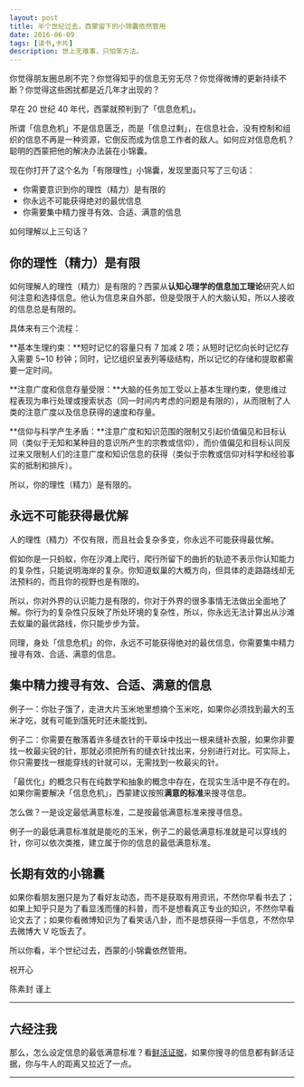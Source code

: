 ```yaml
---
layout: post
title: 半个世纪过去，西蒙留下的小锦囊依然管用
date: 2016-06-09
tags: [读书,卡片]
description: 世上无难事，只怕笨方法。
---
```




你觉得朋友圈总刷不完？你觉得知乎的信息无穷无尽？你觉得微博的更新持续不断？你觉得这些困扰都是近几年才出现的？

早在 20 世纪 40 年代，西蒙就预判到了「信息危机」。

所谓「信息危机」不是信息匮乏，而是「信息过剩」，在信息社会，没有控制和组织的信息不再是一种资源，它倒反而成为信息工作者的敌人。如何应对信息危机？聪明的西蒙把他的解决办法装在小锦囊。

现在你打开了这个名为「有限理性」小锦囊，发现里面只写了三句话：

- 你需要意识到你的理性（精力）是有限的
- 你永远不可能获得绝对的最优信息
- 你需要集中精力搜寻有效、合适、满意的信息

如何理解以上三句话？

## 你的理性（精力）是有限


如何理解人的理性（精力）是有限的？西蒙从**认知心理学的信息加工理论**研究人如何注意和选择信息。他认为信息来自外部，但是受限于人的大脑认知，所以人接收的信息总是有限的。

具体来有三个流程：

**基本生理约束：**短时记忆的容量只有 7 加减 2 项；从短时记忆向长时记忆存入需要 5~10 秒钟；同时，记忆组织呈表列等级结构，所以记忆的存储和提取都需要一定时间。

**注意广度和信息存量受限：**大脑的任务加工受以上基本生理约束，使思维过程表现为串行处理或搜索状态（同一时间内考虑的问题是有限的），从而限制了人类的注意广度以及信息获得的速度和存量。

**信仰与科学产生矛盾：**注意广度和知识范围的限制又引起价值偏见和目标认同（类似于无知和某种目的意识所产生的宗教或信仰），而价值偏见和目标认同反过来又限制人们的注意广度和知识信息的获得（类似于宗教或信仰对科学和经验事实的抵制和排斥）。

所以，你的理性（精力）是有限的。

## 永远不可能获得最优解

人的理性（精力）不仅有限，而且社会复杂多变，你永远不可能获得最优解。

假如你是一只蚂蚁，你在沙滩上爬行，爬行所留下的曲折的轨迹不表示你认知能力的复杂性，只能说明海岸的复杂。你知道蚁巢的大概方向，但具体的走路路线却无法预料的，而且你的视野也是有限的。

所以，你对外界的认识能力是有限的，你对于外界的很多事情无法做出全面地了解。你行为的复杂性只反映了所处环境的复杂性，所以，你永远无法计算出从沙滩去蚁巢的最优路线，你只能步步为营。

同理，身处「信息危机」的你，永远不可能获得绝对的最优信息，你需要集中精力搜寻有效、合适、满意的信息。


## 集中精力搜寻有效、合适、满意的信息

例子一：你肚子饿了，走进大片玉米地里想摘个玉米吃，如果你必须找到最大的玉米才吃，就有可能到饿死时还未能找到。

例子二：你需要在散落着许多缝衣针的干草垛中找出一根来缝补衣服，如果你非要找一枚最尖锐的针，那就必须把所有的缝衣针找出来，分别进行对比。可实际上，你只需要找一根能穿线的针就可以，无需找到一枚最尖的针。


「最优化」的概念只有在纯数学和抽象的概念中存在，在现实生活中是不存在的。如果你需要解决「信息危机」，西蒙建议按照**满意的标准**来搜寻信息。

怎么做？一是设定最低满意标准，二是按最低满意标准来搜寻信息。

例子一的最低满意标准就是能吃的玉米，例子二的最低满意标准就是可以穿线的针，你可以依次类推，建立属于你的信息的最低满意标准。


## 长期有效的小锦囊

如果你看朋友圈只是为了看好友动态，而不是获取有用资讯，不然你早看书去了；如果上知乎只是为了看显浅而懂的科普，而不是想看真正专业的知识，不然你早看论文去了；如果你看微博知识为了看笑话八卦，而不是想获得一手信息，不然你早去微博大 V 吃饭去了。

所以你看，半个世纪过去，西蒙的小锦囊依然管用。

祝开心

陈素封 谨上

----

## 六经注我

那么，怎么设定信息的最低满意标准？看[鲜活证据](http://t.cn/R5b5r24)，如果你搜寻的信息都有鲜活证据，你与牛人的距离又拉近了一点。

----










